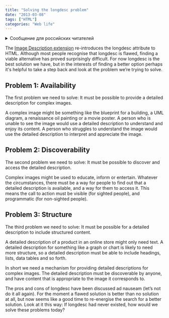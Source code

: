 ```yaml
---
title: "Solving the longdesc problem"
date: "2013-03-08"
tags: ["HTML"]
categories: "Web life"
---
```


<details>
		<summary lang="ru">Сообщение для российских читателей</summary>

<p lang="ru">
Здравствуйте российские читатели. Ваша страна платит высокую цену за вторжение Путина в Украину. Путин лжет вам; не верьте кремлевской пропаганде. В России
нет свободных СМИ, а интернет подвергается цензуре, потому что Путин не хочет, чтобы вы знали правду. За постыдное поведение Путина заплатят не только
украинцы, но и добрые люди России. Пожалуйста, не допустите этого!
</p>

<p>
Hello Russian readers. Your country is paying a high price for Putin's invasion of Ukraine. Putin is lying to you; do not believe the Kremlin propaganda. There is no free media in Russia and the internet is censored because Putin doesn't want you to know the truth. It is not only the Ukrainians that will pay the price of Putin's shameful behaviour, so will the good people of Russia. Please do not let this happen!
</p>
</details>

The [Image Description extension](https://dvcs.w3.org/hg/html-proposals/raw-file/1f251fcbe363/longdesc1/longdesc.html) re-introduces the longdesc attribute to HTML. Although most people recognise that longdesc is flawed, finding a viable alternative has proved surprisingly difficult. For now longdesc is the best solution we have, but in the interests of finding a better option perhaps it's helpful to take a step back and look at the problem we’re trying to solve.

## Problem 1: Availability

The first problem we need to solve: It must be possible to provide a detailed description for complex images.

A complex image might be something like the blueprint for a building, a UML diagram, a renaissance oil painting or a movie poster. A person who is unable to see the image would use a detailed description to understand and enjoy its content. A person who struggles to understand the image would use the detailed description to interpret and appreciate the image.

## Problem 2: Discoverability

The second problem we need to solve: It must be possible to discover and access the detailed description.

Complex images might be used to educate, inform or entertain. Whatever the circumstances, there must be a way for people to find out that a detailed description is available, and a way for them to access it. This means the call to action must be visible (for sighted people), and programmatic (for non-sighted people).

## Problem 3: Structure

The third problem we need to solve: It must be possible for a detailed description to include structured content.

A detailed description of a product in an online store might only need text. A detailed description for something like a graph or chart is likely to need more structure, so a detailed description must be able to include headings, lists, data tables and so forth.

In short we need a mechanism for providing detailed descriptions for complex images. The detailed description must be discoverable by anyone, and have content that is appropriate to the image it corresponds to.

The pros and cons of longdesc have been discussed ad nauseam (let’s not do it all again). For the moment a flawed solution is better than no solution at all, but now seems like a good time to re-energise the search for a better solution. Look at it this way: If longdesc had never existed, how would we solve these problems today?
